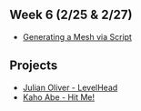 ## Week 6 (2/25 & 2/27)

+ [Generating a Mesh via Script]()

## Projects
+ [Julian Oliver - LevelHead](https://vimeo.com/1320756)
+ [Kaho Abe - Hit Me!](https://kahoabe.net/portfolio/hit-me/)

